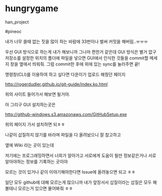 hungrygame
==========

han_project


#pineoc

내가 너무 쓸때 없는 짓을 많이 하는 바람에 33번이나 벌써 커밋을 해버림..ㅠㅠㅠ

우선 GUI 방식으로 하는게 내가 해보니까 그나마 편한거 같은데
GUI 방식은 별거 없구 저장소를 설정한 위치의 폴더에 파일을 넣으면 GUI에서 인식한 것들을
commit할 메세지 창을 옆에서 띄워줘.
그럼 commit한 후에 위에 있는 sync를 눌러주면 끝!

명령창(CLI)를 이용하여 하고 싶다면 다운이가 업로드 해줬던 페이지

http://rogerdudler.github.io/git-guide/index.ko.html

위의 사이트 들어가서 해보면 될거야.

아 그리구 GUI 설치하는곳은

http://github-windows.s3.amazonaws.com/GitHubSetup.exe

위의 페이지 가서 설치하면 되ㅎㅎ

나같이 삽질하지 않기를 바라며 파일을 다 올려놨으니 잘 참고하고

옆에 Wiki 라는 곳이 있는데

저기에는 프로그래밍하면서 너희가 알아가고 서로에게 도움이 될만 정보같은거나
서로 알아야하는 정보를 기록하는 곳이야

모르는 것이 있거나 같이 이야기해야한다면 Issue에 올려놓으면 되고 ㅎㅎ

일단 모두 github에 대해 모르는게 많으니까
내가 앞장서서 삽질이라는 삽질은 모두 해볼테니 모르는거 있으면 물어봐줘 ㅎㅎ
